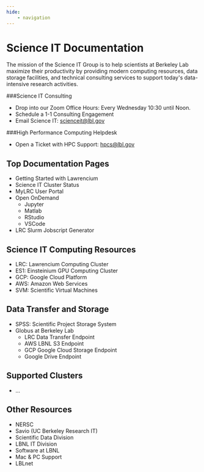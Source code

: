 ```yaml
---
hide:
    - navigation
---
```


# **Science IT Documentation**

The mission of the Science IT Group is to help scientists at Berkeley Lab maximize their productivity by providing modern computing resources, data storage facilities, and technical consulting services to support today's data-intensive research activities.

###Science IT Consulting

- Drop into our Zoom Office Hours: Every Wednesday 10:30 until Noon.
- Schedule a 1-1 Consulting Engagement
- Email Science IT: scienceit@lbl.gov

###High Performance Computing Helpdesk

- Open a Ticket with HPC Support: hpcs@lbl.gov

## Top Documentation Pages

- Getting Started with Lawrencium
- Science IT Cluster Status
- MyLRC User Portal
- Open OnDemand
  - Jupyter
  - Matlab
  - RStudio
  - VSCode
- LRC Slurm Jobscript Generator

## Science IT Computing Resources

- LRC: Lawrencium Computing Cluster
- ES1: Einsteinium GPU Computing Cluster
- GCP: Google Cloud Platform
- AWS: Amazon Web Services
- SVM: Scientific Virtual Machines

## Data Transfer and Storage

- SPSS: Scientific Project Storage System
- Globus at Berkeley Lab
  - LRC Data Transfer Endpoint
  - AWS LBNL S3 Endpoint
  - GCP Google Cloud Storage Endpoint
  - Google Drive Endpoint


## Supported Clusters

- ...

## Other Resources

- NERSC
- Savio (UC Berkeley Research IT)
- Scientific Data Division
- LBNL IT Division
- Software at LBNL
- Mac & PC Support
- LBLnet

